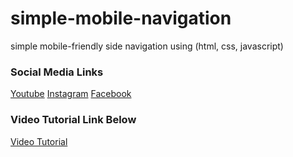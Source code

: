 # simple-mobile-navigation

simple mobile-friendly side navigation using (html, css, javascript)

### Social Media Links

[Youtube](https://youtube.com/c/thelifeofadev)
[Instagram](https://www.instagram.com/siteit_solutions)
[Facebook](https://www.facebook.com/SiteitSolutions)

### Video Tutorial Link Below

[Video Tutorial](https://www.youtube.com/watch?v=Erb_iVFNNoM)
